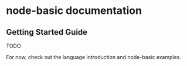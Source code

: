 # node-basic documentation
## Getting Started Guide

TODO

For now, check out the language introduction and node-basic examples.
